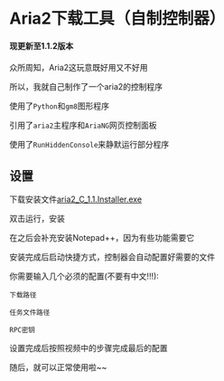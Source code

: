 # Aria2下载工具（自制控制器）
#### 现更新至1.1.2版本

众所周知，Aria2这玩意既好用又不好用

所以，我就自己制作了一个aria2的控制程序

使用了`Python`和`gm8`图形程序

引用了`aria2`主程序和`AriaNG`网页控制面板

使用了`RunHiddenConsole`来静默运行部分程序
## 设置
下载安装文件[aria2_C_1.1.Installer.exe](https://github.com/Majjcom/aria2_C/releases/download/1.1.2/aria2_C_1.1.2.Installer_x86_64.exe)

双击运行，安装

在之后会补充安装Notepad++，因为有些功能需要它

安装完成后启动快捷方式，控制器会自动配置好需要的文件

你需要输入几个必须的配置(不要有中文!!!):

`下载路径`

`任务文件路径`

`RPC密钥`

设置完成后按照视频中的步骤完成最后的配置

随后，就可以正常使用啦~~
